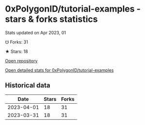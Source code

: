 # 0xPolygonID/tutorial-examples - stars & forks statistics

Stats updated on Apr 2023, 01

☋ Forks: 31

★ Stars: 18

[Open repository](https://github.com/0xPolygonID/tutorial-examples)

[Open detailed stats for 0xPolygonID/tutorial-examples](https://reviewgithub.com/rep/0xPolygonID/tutorial-examples)

## Historical data
| Date | Stars | Forks |
|------|-------|-------|
| 2023-04-01 | 18 | 31 | 
| 2023-03-31 | 18 | 31 | 

